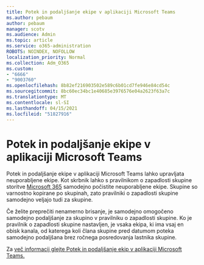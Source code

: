 ```yaml
---
title: Potek in podaljšanje ekipe v aplikaciji Microsoft Teams
ms.author: pebaum
author: pebaum
manager: scotv
ms.audience: Admin
ms.topic: article
ms.service: o365-administration
ROBOTS: NOINDEX, NOFOLLOW
localization_priority: Normal
ms.collection: Adm_O365
ms.custom:
- "6666"
- "9003760"
ms.openlocfilehash: 8b82ef216903502e589c6b01cd7fe946e84cd54c
ms.sourcegitcommit: 8bc60ec34bc1e40685e3976576e04a2623f63a7c
ms.translationtype: MT
ms.contentlocale: sl-SI
ms.lasthandoff: 04/15/2021
ms.locfileid: "51827916"
---
```

# <a name="team-expiration-and-renewal-in-microsoft-teams"></a>Potek in podaljšanje ekipe v aplikaciji Microsoft Teams

Potek in podaljšanje ekipe v aplikaciji Microsoft Teams lahko upravljata neuporabljene ekipe. Kot skrbnik lahko s pravilnikom o zapadlosti skupine storitve  [Microsoft 365](https://docs.microsoft.com/microsoft-365/admin/create-groups/office-365-groups-expiration-policy)  samodejno počistite neuporabljene ekipe. Skupine so varnostno kopirane po skupinah, zato pravilniki o zapadlosti skupine samodejno veljajo tudi za skupine.

Če želite preprečiti nenamerno brisanje, je samodejno omogočeno samodejno podaljšanje za skupino v pravilniku o zapadlosti skupine. Ko je pravilnik o zapadlosti skupine nastavljen, je vsaka ekipa, ki ima vsaj en obisk kanala, od katerega koli člana skupine pred datumom poteka samodejno podaljšana brez ročnega posredovanja lastnika skupine.  

Za [več informacij glejte Potek in podaljšanje ekip v aplikaciji Microsoft Teams.](https://docs.microsoft.com/microsoftteams/team-expiration-renewal)
